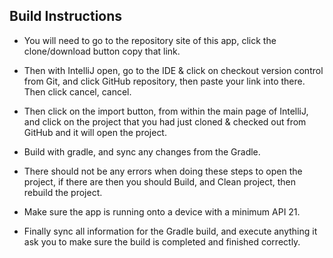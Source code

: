 ## Build Instructions 

 * You will need to go to the repository site of this app, click the clone/download button
copy that link.

* Then with IntelliJ open, go to the IDE & click on checkout version control from Git, and click GitHub
repository, then paste your link into there. Then click cancel, cancel.

* Then click on the import button, from within the main page of IntelliJ, and click on the
project that you had just cloned & checked out from GitHub and it will open the project. 

* Build with gradle, and sync any changes from the Gradle.

* There should not be any errors when doing these steps to open the project, if there
are then you should Build, and Clean project, then rebuild the project. 

* Make sure the app is running onto a device with a minimum API 21.

* Finally sync all information for the Gradle build, and execute anything it ask you
to make sure the build is completed and finished correctly.